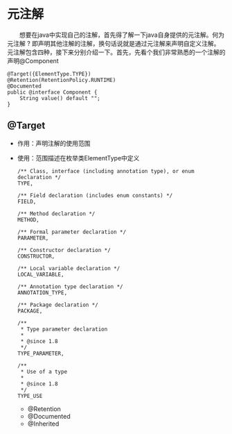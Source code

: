# 元注解

　　想要在java中实现自己的注解，首先得了解一下java自身提供的元注解。何为元注解 ? 即声明其他注解的注解，换句话说就是通过元注解来声明自定义注解。元注解包含四种，接下来分别介绍一下。首先，先看个我们非常熟悉的一个注解的声明@Component
  
``` 
@Target({ElementType.TYPE})
@Retention(RetentionPolicy.RUNTIME)
@Documented
public @interface Component {
    String value() default "";
}

```

## @Target 
- 作用：声明注解的使用范围
- 使用：范围描述在枚举类ElementType中定义
	
	```
    /** Class, interface (including annotation type), or enum declaration */
    TYPE,

    /** Field declaration (includes enum constants) */
    FIELD,

    /** Method declaration */
    METHOD,

    /** Formal parameter declaration */
    PARAMETER,

    /** Constructor declaration */
    CONSTRUCTOR,

    /** Local variable declaration */
    LOCAL_VARIABLE,

    /** Annotation type declaration */
    ANNOTATION_TYPE,

    /** Package declaration */
    PACKAGE,

    /**
     * Type parameter declaration
     *
     * @since 1.8
     */
    TYPE_PARAMETER,

    /**
     * Use of a type
     *
     * @since 1.8
     */
    TYPE_USE

	```
	- @Retention
	- @Documented
	- @Inherited
